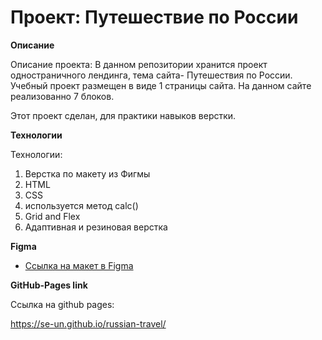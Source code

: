 # Проект: Путешествие по России

**Описание**

Описание проекта:
В данном репозитории хранится проект одностраничного лендинга, тема сайта- Путешествия по России.
Учебный проект размещен в виде 1 страницы сайта. На данном сайте реализованно 7 блоков. 

Этот проект сделан, для практики навыков верстки.

**Технологии**

Технологии:
1. Верстка по макету из Фигмы
2. HTML
3. CSS
4. используется метод calc()
5. Grid and Flex
6. Адаптивная и резиновая верстка

**Figma**

* [Ссылка на макет в Figma](https://www.figma.com/file/5S2WSbEFL6awjVWJ0NWL8Q/Sprint-3_-Russia-_-desktop-mobile?node-id=28503%3A0)

**GitHub-Pages link**

Ссылка на github pages:

https://se-un.github.io/russian-travel/



